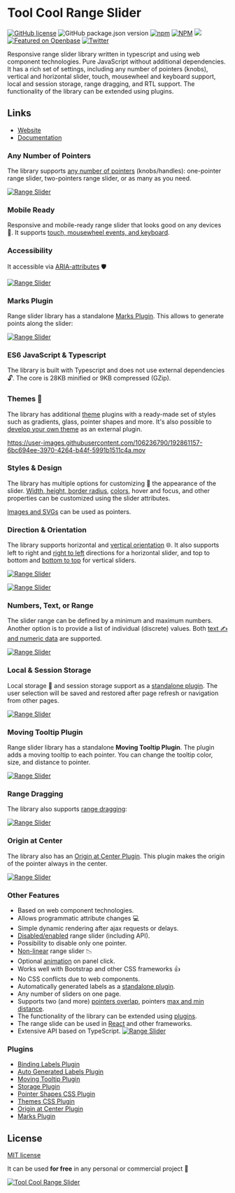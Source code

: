 # Tool Cool Range Slider

[![GitHub license](https://img.shields.io/github/license/toolcool-org/toolcool-range-slider)](https://github.com/toolcool-org/toolcool-range-slider/blob/main/LICENSE)
![GitHub package.json version](https://img.shields.io/github/package-json/v/toolcool-org/toolcool-range-slider)
[![npm](https://img.shields.io/npm/dw/toolcool-range-slider)](https://www.npmjs.com/package/toolcool-range-slider)
[![NPM](https://img.shields.io/badge/npm-range_slider-brightgreen)](https://www.npmjs.com/package/toolcool-range-slider)
[![](https://data.jsdelivr.com/v1/package/npm/toolcool-range-slider/badge)](https://www.jsdelivr.com/package/npm/toolcool-range-slider)
[![Featured on Openbase](https://badges.openbase.com/js/featured/toolcool-range-slider.svg?token=sUaswkA1YmMFk8F+JBWQZoWo4wGL7wZwyIaglD6kAlQ=)](https://openbase.com/js/toolcool-range-slider?utm_source=embedded&amp;utm_medium=badge&amp;utm_campaign=rate-badge)
[![Twitter](https://img.shields.io/twitter/url?style=social&url=https%3A%2F%2Fgithub.com%2Ftoolcool-org%2Ftoolcool-range-slider)](https://twitter.com/intent/tweet?text=Wow:&url=https%3A%2F%2Fgithub.com%2Ftoolcool-org%2Ftoolcool-range-slider)

Responsive range slider library written in typescript and using web component technologies. Pure JavaScript without additional dependencies. It has a rich set of settings, including any number of  pointers (knobs), vertical and horizontal slider, touch, mousewheel and keyboard support, local and session storage, range dragging, and RTL support. The functionality of the library can be extended using plugins.


## Links
- [Website](https://range-slider.toolcool.org/)
- [Documentation](https://range-slider.toolcool.org/pages/basic-usage.html)

### Any Number of Pointers

The library supports [any number of pointers](https://range-slider.toolcool.org/pages/basic-usage.html) (knobs/handles): 
one-pointer range slider, two-pointers range slider, or as many as you need.

[![Range Slider](https://github.com/toolcool-org/toolcool-range-slider/blob/main/docs/videos/range-slider-1.gif?raw=true)](https://range-slider.toolcool.org/pages/basic-usage.html)

### Mobile Ready 
Responsive and mobile-ready range slider that looks good on any devices :iphone:. 
It supports [touch, mousewheel events, and keyboard](https://range-slider.toolcool.org/pages/touch-and-keyboard-support.html).


### Accessibility
It accessible via [ARIA-attributes](https://range-slider.toolcool.org/pages/accessibility.html) :shield:

[![Range Slider](https://github.com/toolcool-org/toolcool-range-slider/blob/main/docs/videos/range-slider-2.gif?raw=true)](https://range-slider.toolcool.org/pages/accessibility.html)


### Marks Plugin
Range slider library has a standalone [Marks Plugin](https://range-slider.toolcool.org/pages/marks-plugin.html). This allows to generate points along the slider:

[![Range Slider](https://github.com/toolcool-org/toolcool-range-slider/blob/main/docs/videos/range-slider-marks.gif?raw=true)](https://range-slider.toolcool.org/pages/marks-plugin.html)

### ES6 JavaScript & Typescript
The library is built with Typescript and does not use external dependencies :unlock:. The core is 28KB minified or 9KB compressed (GZip).

### Themes :art:

The library has additional [theme](https://range-slider.toolcool.org/pages/themes.html) plugins with a ready-made set of styles such as gradients, glass, pointer shapes and more. It's also possible to [develop your own theme](https://range-slider.toolcool.org/pages/css-themes.html) as an external plugin.

https://user-images.githubusercontent.com/106236790/192861157-6bc694ee-3970-4264-b44f-5991b1511c4a.mov


### Styles & Design
The library has multiple options for customizing :wrench: the appearance of the slider.
[Width, height, border radius](https://range-slider.toolcool.org/pages/width-height-and-border-radius.html), [colors](https://range-slider.toolcool.org/pages/colors.html), hover and focus, and other properties can be customized using the slider attributes.

[Images and SVGs](https://range-slider.toolcool.org/pages/images-and-svgs-as-pointers.html) can be used as pointers.

### Direction & Orientation
The library supports horizontal and [vertical orientation](https://range-slider.toolcool.org/pages/vertical-slider.html) :globe_with_meridians:. It also supports left to right and [right to left](https://range-slider.toolcool.org/pages/right-to-left-support.html) directions for a horizontal slider, and top to bottom and [bottom to top](https://range-slider.toolcool.org/pages/vertical-slider.html) for vertical sliders.

[![Range Slider](https://github.com/toolcool-org/toolcool-range-slider/blob/main/docs/img/readme/1.png?raw=true)](https://range-slider.toolcool.org/pages/list-of-individual-values-and-text-data.html)

[![Range Slider](https://github.com/toolcool-org/toolcool-range-slider/blob/main/docs/videos/range-slider-4.gif?raw=true)](https://range-slider.toolcool.org/pages/vertical-slider.html)

### Numbers, Text, or Range

The slider range can be defined by a minimum and maximum numbers. Another option is to provide a list of individual (discrete) values. Both [text :writing_hand: and numeric data](https://range-slider.toolcool.org/pages/list-of-individual-values-and-text-data.html) are supported.

[![Range Slider](https://github.com/toolcool-org/toolcool-range-slider/blob/main/docs/img/readme/4.png?raw=true)](https://range-slider.toolcool.org/pages/list-of-individual-values-and-text-data.html)

### Local & Session Storage

Local storage :floppy_disk: and session storage support as a [standalone plugin](https://range-slider.toolcool.org/pages/storage.html). The user selection will be saved and restored after page refresh or navigation from other pages.

[![Range Slider](https://github.com/toolcool-org/toolcool-range-slider/blob/main/docs/img/readme/2.png?raw=true)](https://range-slider.toolcool.org/pages/storage.html)

### Moving Tooltip Plugin

Range slider library has a standalone **Moving Tooltip Plugin**. The plugin adds a moving tooltip to each pointer. You can change the tooltip color, size, and distance to pointer.

[![Range Slider](https://github.com/toolcool-org/toolcool-range-slider/blob/main/docs/videos/moving-tooltip.gif?raw=true)](https://range-slider.toolcool.org/pages/moving-tooltip-plugin.html)

### Range Dragging
The library also supports [range dragging](https://range-slider.toolcool.org/pages/range-dragging.html):

[![Range Slider](https://github.com/toolcool-org/toolcool-range-slider/blob/main/docs/videos/range-dragging.gif?raw=true)](https://range-slider.toolcool.org/pages/moving-tooltip-plugin.html)

### Origin at Center
The library also has an [Origin at Center Plugin](https://range-slider.toolcool.org/pages/origin-at-center-plugin.html). This plugin makes the origin of the pointer always in the center.

[![Range Slider](https://github.com/toolcool-org/toolcool-range-slider/blob/main/docs/videos/origin-at-center.gif?raw=true)](https://range-slider.toolcool.org/pages/origin-at-center-plugin.html)

### Other Features
- Based on web component technologies.
- Allows programmatic attribute changes :computer:
- Simple dynamic rendering after ajax requests or delays.
- [Disabled/enabled](https://range-slider.toolcool.org/pages/disabled.html) range slider (including API).
- Possibility to disable only one pointer.
- [Non-linear](https://range-slider.toolcool.org/pages/non-linear-step.html) range slider :chart_with_downwards_trend:
- Optional [animation](https://range-slider.toolcool.org/pages/animation.html) on panel click.
- Works well with Bootstrap and other CSS frameworks :+1:
- No CSS conflicts due to web components.
- Automatically generated labels as a [standalone plugin](https://range-slider.toolcool.org/pages/auto-generated-labels.html).
- Any number of sliders on one page.
- Supports two (and more) [pointers overlap](https://range-slider.toolcool.org/pages/pointers-overlap.html), pointers [max and min distance](https://range-slider.toolcool.org/pages/max-and-min-pointers-distance.html).
- The functionality of the library can be extended using [plugins](https://range-slider.toolcool.org/pages/javascript-plugins.html).
- The range slide can be used in [React](https://range-slider.toolcool.org/pages/react-typescript.html) and other frameworks.
- Extensive API based on TypeScript.
[![Range Slider](https://github.com/toolcool-org/toolcool-range-slider/blob/main/docs/img/readme/3.png?raw=true)](https://range-slider.toolcool.org/pages/storage.html)


### Plugins
- [Binding Labels Plugin](https://range-slider.toolcool.org/pages/auto-binding-labels.html)
- [Auto Generated Labels Plugin](https://range-slider.toolcool.org/pages/auto-generated-labels.html)
- [Moving Tooltip Plugin](https://range-slider.toolcool.org/pages/moving-tooltip-plugin.html)
- [Storage Plugin](https://range-slider.toolcool.org/pages/storage.html)
- [Pointer Shapes CSS Plugin](https://range-slider.toolcool.org/pages/pointer-shapes.html)
- [Themes CSS Plugin](https://range-slider.toolcool.org/pages/themes.html)
- [Origin at Center Plugin](https://range-slider.toolcool.org/pages/origin-at-center-plugin.html)
- [Marks Plugin](https://range-slider.toolcool.org/pages/marks-plugin.html)

## License

[MIT license](https://github.com/toolcool-org/toolcool-range-slider/blob/main/LICENSE)

It can be used **for free** in any personal or commercial project :gift: 


[![Tool Cool Range Slider](https://github.com/toolcool-org/toolcool-range-slider/blob/main/examples/img/preview/toolcool-range-slider-preview-2.png?raw=true)](https://github.com/toolcool-org/toolcool-range-slider/blob/main/examples/3-styles.html)

